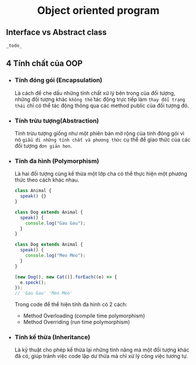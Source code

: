 <div id="top"></div>

<br />
<div align="center">
  <h1 align="center">Object oriented program</h1>
</div>

## Interface vs Abstract class
    _todo_
## 4 Tính chất của OOP

- ### Tính đóng gói (Encapsulation)

  Là cách để che dấu những tính chất xử lý bên trong của đối tượng, những đối tượng khác `không thể` tác động trực tiếp làm `thay đổi trạng thái` chỉ có thể tác động thông qua các method public của đối tượng đó.

- ### Tính trừu tượng(Abstraction)

  Tính trừu tượng giống như một phiên bản mở rộng của tính đóng gói vì nó `giấu đi những tính chất và phương thức` cụ thể để giao thức của các đối tượng `đơn giản hơn`.

- ### Tính đa hình (Polymorphism)

  Là hai đối tượng cùng kế thừa một lớp cha có thể thực hiện một phương thức theo cách khác nhau.

  ```js
  class Animal {
    speak() {}
  }

  class Dog extends Animal {
    speak() {
      console.log("Gau Gau");
    }
  }

  class Dog extends Animal {
    speak() {
      console.log("Meo Meo");
    }
  }

  [new Dog(), new Cat()].forEach((e) => {
    e.speck();
  });
  // 'Gau Gau' 'Meo Meo'
  ```

  Trong code để thể hiện tính đa hình có 2 cách:

  - Method Overloading (compile time polymorphism)
  - Method Overriding (run time polymorphism)

- ### Tính kế thừa (Inheritance)
  Là kỹ thuật cho phép kế thừa lại những tính năng mà một đối tượng khác đã có, giúp tránh việc code lặp dư thừa mà chỉ xử lý công việc tương tự.
